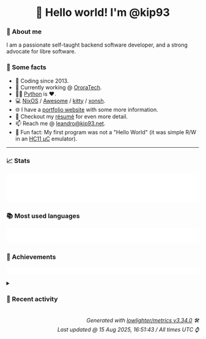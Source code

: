 <!-- README template, populated using this action:
     https://github.com/kip93/kip93/blob/main/.github/workflows/readme.yml. -->

<h1 align="center">👋 Hello world! I'm @kip93</h1> <!-- LOGIN => username -->

### 👤 About me

I am a passionate self-taught backend software developer, and a strong advocate for libre software.


### 💬 Some facts

* 📅 Coding since 2013.
* 💼 Currently working @ [OroraTech](https://ororatech.com/).
* 👨‍💻 [Python](https://github.com/search?q=user%3Akip93&l=python) is ❤️. <!-- LOGIN => username -->
* 💻 [NixOS](https://github.com/NixOS/) /
     [Awesome](https://github.com/awesomeWM/) /
     [kitty](https://github.com/kovidgoyal/kitty/) /
     [xonsh](https://github.com/xonsh/).
* 🌐 I have a [portfolio website](https://kip93.net/) with some more information.
* 📝 Checkout my [résumé](https://kip93.net/resume/) for even more detail.
* 📫 Reach me @ [leandro@kip93.net](mailto:leandro@kip93.net).
* 🎲 Fun fact: My first program was not a "Hello World" (it was simple R/W in an [HC11 µC](https://en.wikipedia.org/wiki/68HC11) emulator).


-----------------------------------------------------------------------------------------------------------------------


### 📈 Stats

![](./stats.svg)


### 📚 Most used languages <!-- by percentage, in decreasing order -->

![](./languages.svg)


### 🏅 Achievements

![](./achievements.svg)


<details> <!-- Last activity -->
<!-- Almost verbatim copy of https://github.com/lowlighter/metrics/blob/latest/source/templates/markdown/partials/activity.ejs, but restructured to be foldable. -->
<summary><h3>📰 Recent activity</h3></summary>

  * *On 14 Aug 2025, 16:20:35*
* 💬 Commented on [#13743 Fix Git LFS SSH issues](https://github.com/NixOS/nix/pull/13743) from [NixOS/nix](https://github.com/NixOS/nix)
  * *On 13 Aug 2025, 16:03:14*
* 🔍 Reviewed [#13743 Fix Git LFS SSH issues](https://github.com/NixOS/nix/pull/13743) in [NixOS/nix](https://github.com/NixOS/nix)
  * *On 13 Aug 2025, 16:03:15*
* ➡️ Pushed 1 commit in [kip93/nix](https://github.com/kip93/nix) on branch `fix/lfs-ssh`
  * [#43be5a8](https://github.com/kip93/nix/commit/43be5a8) Apply code review suggestions
  * *On 13 Aug 2025, 16:02:04*
</details>


<h6 align="right"><em>
    Generated with <a href="https://github.com/lowlighter/metrics/tree/latest/">lowlighter/metrics v3.34.0</a> 🛠️<br> <!-- VERSION => MAJOR.minor.patch -->
    Last updated @ 15 Aug 2025, 16:51:43 / All times UTC ⌚ <!-- meta.generated => DD/MM/YYYY, hh:mm -->
</em></h6>
